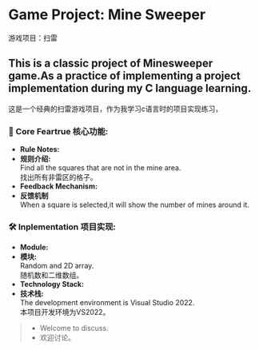 # Game Project: Mine Sweeper  
游戏项目：扫雷  
## This is a classic project of Minesweeper game.As a practice of implementing a project implementation during my C language learning.  
这是一个经典的扫雷游戏项目，作为我学习c语言时的项目实现练习，  
### 🌟 Core Feartrue 核心功能:  
- **Rule Notes:**  
- **规则介绍:**  
  Find all the squares that are not in the mine area.  
  找出所有非雷区的格子。  
- **Feedback Mechanism:**  
- **反馈机制**  
  When a square is selected,it will show the number of mines around it.  
### 🛠️ Inplementation 项目实现:  
- **Module:**  
- **模块:**  
  Random and 2D array.  
  随机数和二维数组。  
- **Technology Stack:**  
- **技术栈:**  
  The development environment is Visual Studio 2022.  
  本项目开发环境为VS2022。  
> - Welcome to discuss.  
> - 欢迎讨论。  
